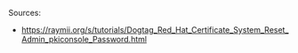 Sources: 
* https://raymii.org/s/tutorials/Dogtag_Red_Hat_Certificate_System_Reset_Admin_pkiconsole_Password.html